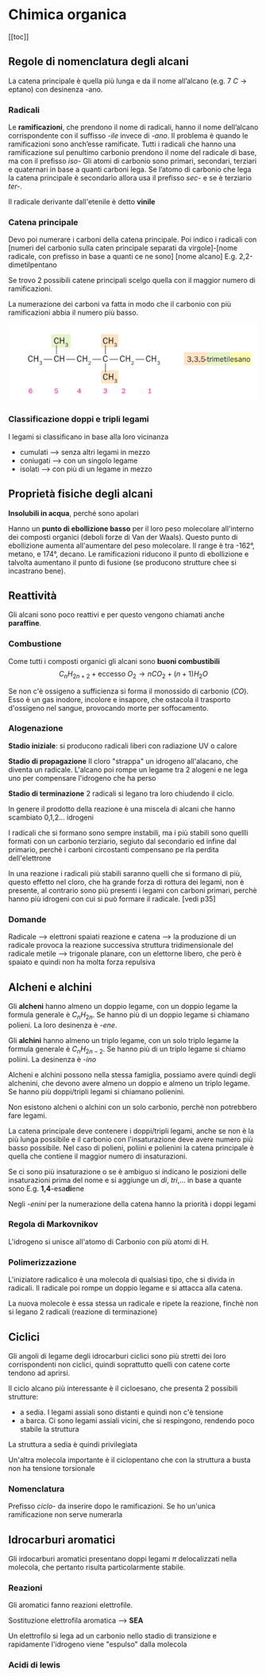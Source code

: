 # Chimica organica
[[toc]]
## Regole di nomenclatura degli alcani
La catena principale è quella più lunga e da il nome all’alcano (e.g. 7 $C$ → eptano) con desinenza -ano.

### Radicali
Le **ramificazioni**, che prendono il nome di radicali, hanno il nome dell’alcano corrispondente con il suffisso *-ile* invece di *-ano*.
Il problema è quando le ramificazioni sono anch’esse ramificate. Tutti i radicali che hanno una ramificazione sul penultimo carbonio prendono il nome del radicale di base, ma con il prefisso *iso-*
Gli atomi di carbonio sono primari, secondari, terziari e quaternari in base a quanti carboni lega.
Se l’atomo di carbonio che lega la catena principale è secondario allora usa il prefisso *sec-* e se è terziario *ter-*.

Il radicale derivante dall'etenile è detto **vinile**

### Catena principale
Devo poi numerare i carboni della catena principale. Poi indico i radicali con [numeri del carbonio sulla caten principale separati da virgole]-[nome radicale, con prefisso in base a quanti ce ne sono] [nome alcano]
E.g. 2,2-dimetilpentano

Se trovo 2 possibili catene principali scelgo quella con il maggior numero di ramificazioni.

La numerazione dei carboni va fatta in modo che il carbonio con più ramificazioni abbia il numero più basso.

![Cattura.PNG](images/cattura.png)

### Classificazione doppi e tripli legami
I legami si classificano in base alla loro vicinanza
- cumulati --> senza altri legami in mezzo
- coniugati --> con un singolo legame 
- isolati --> con più di un legame in mezzo

## Proprietà fisiche degli alcani
**Insolubili in acqua**, perché sono apolari

Hanno un **punto di ebollizione basso** per il loro peso molecolare all'interno dei composti organici (deboli forze di Van der Waals).
Questo punto di ebollizione aumenta all'aumentare del peso molecolare. Il range è tra -162°, metano, e 174°, decano.
Le ramificazioni riducono il punto di ebollizione e talvolta aumentano il punto di fusione (se producono strutture chee si incastrano bene).

## Reattività
Gli alcani sono poco reattivi e per questo vengono chiamati anche **paraffine**.

### Combustione
Come tutti i composti organici gli alcani sono **buoni combustibili**
$$
C_nH_{2n+2}\; + \; \text{eccesso }O_2\rightarrow nCO_2+(n+1)H_2O
$$

Se non c'è ossigeno a sufficienza si forma il monossido di carbonio ($CO$). Esso è un gas inodore, incolore e insapore, che ostacola il trasporto d'ossigeno nel sangue, provocando morte per  soffocamento.

### Alogenazione
**Stadio iniziale**: si producono radicali liberi con radiazione UV o calore

**Stadio di propagazione** Il cloro "strappa" un idrogeno all'alacano, che diventa un radicale. L'alcano poi rompe un legame tra 2 alogeni e ne lega uno per compensare l'idrogeno che ha perso

**Stadio di terminazione** 2 radicali si legano tra loro chiudendo il ciclo.

In genere il prodotto della reazione è una miscela di alcani che hanno scambiato 0,1,2... idrogeni

I radicali che si formano sono sempre instabili, ma i più stabili sono quellli formati con un carbonio terziario, segiuto dal secondario ed infine dal primario, perchè i carboni circostanti compensano pe rla perdita dell'elettrone

In una reazione i radicali più stabili saranno quelli che si formano di più, questo effetto nel cloro, che ha grande forza di rottura dei legami, non è presente, al contrario sono più presenti i legami con carboni primari, perchè hanno più idrogeni con cui si può formare il radicale. 
[vedi p35]

### Domande
Radicale --> elettroni spaiati
reazione e catena --> la produzione di un radicale provoca la reazione successiva
struttura tridimensionale del radicale metile --> trigonale planare, con un elettorne libero, che però è spaiato e quindi non ha molta forza repulsiva

## Alcheni e alchini
Gli **alcheni** hanno almeno un doppio legame, con un doppio legame la formula generale è $C_nH_{2n}$. Se hanno più di un doppio legame si chiamano polieni.
La loro desinenza è *-ene*.


Gli **alchini** hanno almeno un triplo legame, con un solo triplo legame la formula generale è $C_nH_{2n-2}$. Se hanno più di un triplo legame si chiamo poliini.
La desinenza è *-ino*

Alcheni e alchini possono nella stessa famiglia, possiamo avere quindi degli alchenini, che devono avere almeno un doppio e almeno un triplo legame. Se hanno più doppi/tripli legami si chiamano polienini.

Non esistono alcheni o alchini con un solo carbonio, perchè non potrebbero fare legami.

La catena principale deve contenere i doppi/tripli legami, anche se non è la più lunga possibile e il carbonio con l'insaturazione deve avere numero più basso possibile. Nel caso di polieni, poliini e polienini la catena principale è quella che contiene il maggior numero di insaturazioni.

Se ci sono più insaturazione o se è ambiguo si indicano le posizioni delle insaturazioni prima del nome e si aggiunge un *di*, *tri*,... in base a quante sono
E.g. **1,4**-esa**di**ene

Negli *-enini* per la numerazione della catena hanno la priorità i doppi legami

### Regola di Markovnikov
L'idrogeno si unisce all'atomo di Carbonio con più atomi di H.

### Polimerizzazione
L'iniziatore radicalico è una molecola di qualsiasi tipo, che si divida in radicali. Il radicale poi rompe un doppio legame e si attacca alla catena.

La nuova molecole è essa stessa un radicale e ripete la reazione, finchè non si legano 2 radicali (reazione di terminazione)

## Ciclici
Gli angoli di legame degli idrocarburi ciclici sono più stretti dei loro corrispondenti non ciclici, quindi soprattutto quelli con catene corte tendono ad aprirsi.

Il ciclo alcano più interessante è il cicloesano, che presenta 2 possibili strutture:
- a sedia. I legami assiali sono distanti e quindi non c'è tensione
- a barca. Ci sono legami assiali vicini, che si respingono, rendendo poco stabile la struttura

La struttura a sedia è quindi privilegiata

Un'altra molecola importante è il ciclopentano che con la struttura a busta non ha tensione torsionale

### Nomenclatura
Prefisso *ciclo-* da inserire dopo le ramificazioni. Se ho un'unica ramificazione non serve numerarla

## Idrocarburi aromatici
Gli irdocarburi  aromatici presentano doppi legami $\pi$ delocalizzati nella molecola, che pertanto risulta particolarmente stabile.

### Reazioni
Gli aromatici fanno reazioni elettrofile.

Sostituzione elettrofila aromatica --> **SEA**

Un elettrofilo si lega ad un carbonio nello stadio di transizione e rapidamente l'idrogeno viene "espulso" dalla molecola 

### Acidi di lewis
